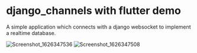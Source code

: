 # django_channels with flutter demo
A simple application which connects with a django websocket to implement a realtime database.

![Screenshot_1626347536](https://user-images.githubusercontent.com/29140428/125782814-5911859c-5cb2-4809-bf7f-83f18ebe3f47.png)
![Screenshot_1626347508](https://user-images.githubusercontent.com/29140428/125782817-893d7c06-6c1f-490d-9f1c-c756b7d7201d.png)


